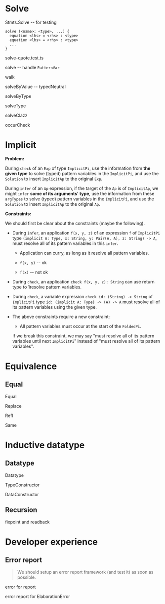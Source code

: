 # Solve

Stmts.Solve -- for testing

```
solve (<name>: <type>, ...) {
  equation <lhs> = <rhs> : <type>
  equation <lhs> = <rhs> : <type>
  ...
}
```

solve-quote.test.ts

solve -- handle `PatternVar`

walk

solveByValue -- typedNeutral

solveByType

solveType

solveClazz

occurCheck

# Implicit

**Problem:**

During `check` of an `Exp` of type `ImplicitPi`,
use the information from **the given type**
to solve (typed) pattern variables in the `ImplicitPi`,
and use the `Solution` to insert `ImplicitAp` to the original `Exp`.

During `infer` of an `Ap` expression,
if the target of the `Ap` is of `ImplicitAp`,
we might `infer` **some of its arguments' type**,
use the information from these `argTypes`
to solve (typed) pattern variables in the `ImplicitPi`,
and use the `Solution` to insert `ImplicitAp` to the original `Ap`.

**Constraints:**

We should first be clear about the constraints (maybe the following).

- During `infer`, an application `f(x, y, z)` of an expression `f`
  of `ImplicitPi` type `(implicit A: Type, x: String, y: Pair(A, A), z: String) -> A`,
  must resolve all of its pattern variables in this `infer`.

  - Application can curry, as long as it resolve all pattern variables.

  - `f(x, y)` -- ok
  - `f(x)` -- not ok

- During `check`, an application `check f(x, y, z): String`
  can use return type to 1resolve pattern variables.

- During `check`, a variable expression `check id: (String) -> String`
  of `ImplicitPi` type `id: (implicit A: Type) -> (A) -> A`
  must resolve all of its pattern variables using the given type.

- The above constraints require a new constraint:

  - All pattern variables must occur at the start of the `FoldedPi`.

  If we break this constraint, we may say
  "must resolve all of its pattern variables until next `ImplicitPi`"
  instead of "must resolve all of its pattern variables".

# Equivalence

## Equal

Equal

Replace

Refl

Same

# Inductive datatype

## Datatype

Datatype

TypeConstructor

DataConstructor

## Recursion

fixpoint and readback

# Developer experience

## Error report

> We should setup an error report framework (and test it) as soon as possible.

error for report

error report for ElaborationError
